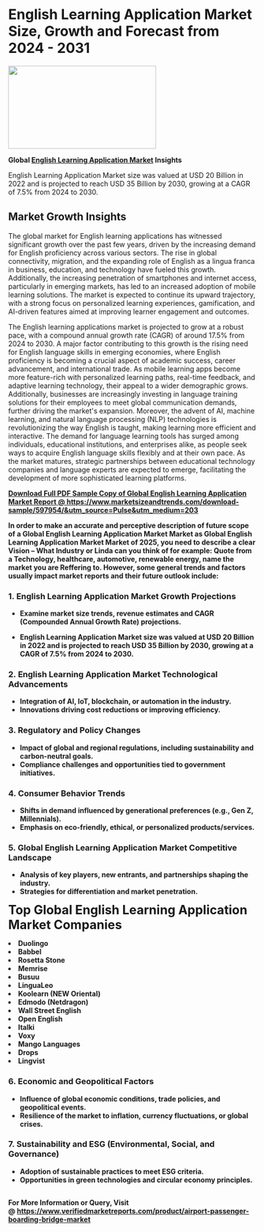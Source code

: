 <H1>English Learning Application Market Size, Growth and Forecast from 2024 - 2031</H1><img class="aligncenter size-medium wp-image-584254" src="https://thirdeyenews.in/wp-content/uploads/2024/09/Global-Market-Research-300x168.jpeg" alt="" width="300" height="168" /><p><strong>Global&nbsp;<a href="https://www.marketsizeandtrends.com/download-sample/597954/&amp;utm_source=Pulse&amp;utm_medium=203">English Learning Application Market</a> Insights</strong></p><p>English Learning Application Market size was valued at USD 20 Billion in 2022 and is projected to reach USD 35 Billion by 2030, growing at a CAGR of 7.5% from 2024 to 2030.</p><p><h2>Market Growth Insights</h2> <p>The global market for English learning applications has witnessed significant growth over the past few years, driven by the increasing demand for English proficiency across various sectors. The rise in global connectivity, migration, and the expanding role of English as a lingua franca in business, education, and technology have fueled this growth. Additionally, the increasing penetration of smartphones and internet access, particularly in emerging markets, has led to an increased adoption of mobile learning solutions. The market is expected to continue its upward trajectory, with a strong focus on personalized learning experiences, gamification, and AI-driven features aimed at improving learner engagement and outcomes.</p> <p><strong><a href="#"></a></strong></p> <p>The English learning applications market is projected to grow at a robust pace, with a compound annual growth rate (CAGR) of around 17.5% from 2024 to 2030. A major factor contributing to this growth is the rising need for English language skills in emerging economies, where English proficiency is becoming a crucial aspect of academic success, career advancement, and international trade. As mobile learning apps become more feature-rich with personalized learning paths, real-time feedback, and adaptive learning technology, their appeal to a wider demographic grows. Additionally, businesses are increasingly investing in language training solutions for their employees to meet global communication demands, further driving the market's expansion. Moreover, the advent of AI, machine learning, and natural language processing (NLP) technologies is revolutionizing the way English is taught, making learning more efficient and interactive. The demand for language learning tools has surged among individuals, educational institutions, and enterprises alike, as people seek ways to acquire English language skills flexibly and at their own pace. As the market matures, strategic partnerships between educational technology companies and language experts are expected to emerge, facilitating the development of more sophisticated learning platforms. <p><strong><a href="#"></p><p><span class=""><strong>Download Full PDF Sample Copy of Global English Learning Application Market Report</strong> @ <a href="https://www.marketsizeandtrends.com/download-sample/597954/&amp;utm_source=Pulse&amp;utm_medium=203" target="_blank">https://www.marketsizeandtrends.com/download-sample/597954/&amp;utm_source=Pulse&amp;utm_medium=203</a></span></p><p>In order to make an accurate and perceptive description of future scope of a Global&nbsp;English Learning Application Market Market as Global&nbsp;English Learning Application Market Market of 2025, you need to describe a clear Vision &ndash; What Industry or Linda can you think of for example: Quote from a Technology, healthcare, automotive, renewable energy, name the market you are Reffering to. However, some general trends and factors usually impact market reports and their future outlook include:</p><h3>1.&nbsp;<strong>English Learning Application Market Growth Projections</strong></h3><ul><li>Examine market size trends, revenue estimates and CAGR (Compounded Annual Growth Rate) projections.</li><li><p>English Learning Application Market size was valued at USD 20 Billion in 2022 and is projected to reach USD 35 Billion by 2030, growing at a CAGR of 7.5% from 2024 to 2030.</p></li></ul><h3>2.&nbsp;<strong>English Learning Application Market Technological Advancements</strong></h3><ul><li>Integration of AI, IoT, blockchain, or automation in the industry.</li><li>Innovations driving cost reductions or improving efficiency.</li></ul><h3>3.&nbsp;<strong>Regulatory and Policy Changes</strong></h3><ul><li>Impact of global and regional regulations, including sustainability and carbon-neutral goals.</li><li>Compliance challenges and opportunities tied to government initiatives.</li></ul><h3>4.&nbsp;<strong>Consumer Behavior Trends</strong></h3><ul><li>Shifts in demand influenced by generational preferences (e.g., Gen Z, Millennials).</li><li>Emphasis on eco-friendly, ethical, or personalized products/services.</li></ul><h3>5.&nbsp;<strong>Global English Learning Application Market Competitive Landscape</strong></h3><ul><li>Analysis of key players, new entrants, and partnerships shaping the industry.</li><li>Strategies for differentiation and market penetration.</li></ul><p data-pm-slice="1 1 []"><span style="color: inherit; font-family: inherit; font-size: 25px;">Top Global English Learning Application Market Companies</span></p><div class="" data-test-id=""><p><li>Duolingo</li><li> Babbel</li><li> Rosetta Stone</li><li> Memrise</li><li> Busuu</li><li> LinguaLeo</li><li> Koolearn (NEW Oriental)</li><li> Edmodo (Netdragon)</li><li> Wall Street English</li><li> Open English</li><li> Italki</li><li> Voxy</li><li> Mango Languages</li><li> Drops</li><li> Lingvist</li></p></div><h3>6.&nbsp;<strong>Economic and Geopolitical Factors</strong></h3><ul><li>Influence of global economic conditions, trade policies, and geopolitical events.</li><li>Resilience of the market to inflation, currency fluctuations, or global crises.</li></ul><h3>7.&nbsp;<strong>Sustainability and ESG (Environmental, Social, and Governance)</strong></h3><ul><li>Adoption of sustainable practices to meet ESG criteria.</li><li>Opportunities in green technologies and circular economy principles.</li></ul><h2><strong style="font-size: 14px;">For More Information or Query, Visit @&nbsp;</strong><a style="background-color: #ffffff; font-size: 14px;" href="https://www.marketsizeandtrends.com/report/english-learning-application-market/" target="_blank">https://www.verifiedmarketreports.com/product/airport-passenger-boarding-bridge-market</a></h2>
